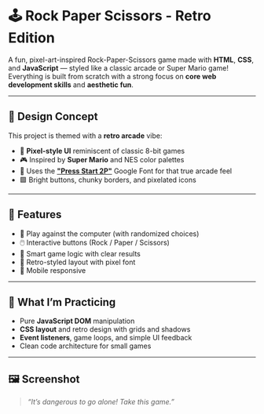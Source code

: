 # 🕹️ Rock Paper Scissors - Retro Edition

A fun, pixel-art-inspired Rock-Paper-Scissors game made with **HTML**, **CSS**, and **JavaScript** — styled like a classic arcade or Super Mario game! Everything is built from scratch with a strong focus on **core web development skills** and **aesthetic fun**.

---

## 🎨 Design Concept

This project is themed with a **retro arcade** vibe:
- 🧱 **Pixel-style UI** reminiscent of classic 8-bit games
- 🎮 Inspired by **Super Mario** and NES color palettes
- 🎵 Uses the [**"Press Start 2P"**](https://fonts.google.com/specimen/Press+Start+2P) Google Font for that true arcade feel
- 🟩 Bright buttons, chunky borders, and pixelated icons

---

## 🚀 Features

- 👾 Play against the computer (with randomized choices)
- 🖱️ Interactive buttons (Rock / Paper / Scissors)
- 🧠 Smart game logic with clear results
- 🎲 Retro-styled layout with pixel font
- 📱 Mobile responsive

---

## 🧠 What I’m Practicing

- Pure **JavaScript DOM** manipulation
- **CSS layout** and retro design with grids and shadows
- **Event listeners**, game loops, and simple UI feedback
- Clean code architecture for small games

---

## 🖼️ Screenshot

> _“It’s dangerous to go alone! Take this game.”_


